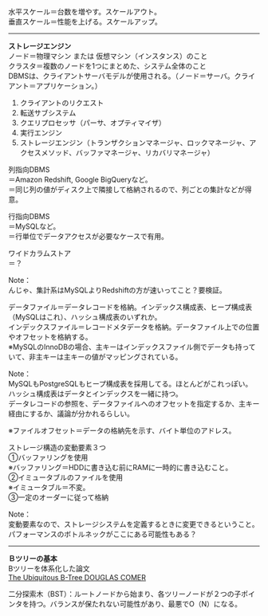 水平スケール＝台数を増やす。スケールアウト。  
垂直スケール＝性能を上げる。スケールアップ。  

---
**ストレージエンジン**  
ノード＝物理マシン または 仮想マシン（インスタンス）のこと  
クラスタ＝複数のノードを1つにまとめた、システム全体のこと  
DBMSは、クライアントサーバモデルが使用される。（ノード＝サーバ。クライアント＝アプリケーション。）  

1. クライアントのリクエスト
2. 転送サブシステム
3. クエリプロセッサ（パーサ、オプティマイザ）
4. 実行エンジン
5. ストレージエンジン（トランザクションマネージャ、ロックマネージャ、アクセスメソッド、バッファマネージャ、リカバリマネージャ）

列指向DBMS  
＝Amazon Redshift, Google BigQueryなど。  
＝同じ列の値がディスク上で隣接して格納されるので、列ごとの集計などが得意。  

行指向DBMS  
＝MySQLなど。  
＝行単位でデータアクセスが必要なケースで有用。  

ワイドカラムストア  
＝？ 

Note：  
んじゃ、集計系はMySQLよりRedshiftの方が速いってこと？要検証。  

データファイル＝データレコードを格納。インデックス構成表、ヒープ構成表（MySQLはこれ）、ハッシュ構成表のいずれか。  
インデックスファイル＝レコードメタデータを格納。データファイル上での位置やオフセットを格納する。  
※MySQLのInnoDBの場合、主キーはインデックスファイル側でデータも持っていて、非主キーは主キーの値がマッピングされている。  

Note：  
MySQLもPostgreSQLもヒープ構成表を採用してる。ほとんどがこれっぽい。  
ハッシュ構成表はデータとインデックスを一緒に持つ。  
データレコードの参照を、データファイルへのオフセットを指定するか、主キー経由にするか、議論が分かれるらしい。  

※ファイルオフセット＝データの格納先を示す、バイト単位のアドレス。  

ストレージ構造の変動要素３つ  
①バッファリングを使用  
※バッファリング＝HDDに書き込む前にRAMに一時的に書き込むこと。  
②イミュータブルのファイルを使用  
※イミュータブル＝不変。  
③一定のオーダーに従って格納  

Note：  
変動要素なので、ストレージシステムを定義するときに変更できるということ。  
パフォーマンスのボトルネックがここにある可能性もある？  

---
**Ｂツリーの基本**  
Bツリーを体系化した論文  
[The Ubiquitous B-Tree DOUGLAS COMER](https://jameshunt.us/papers/comer79.pdf)

二分探索木（BST）：ルートノードから始まり、各ツリーノードが２つの子ポインタを持つ。バランスが保たれない可能性があり、最悪でO（N）になる。  

